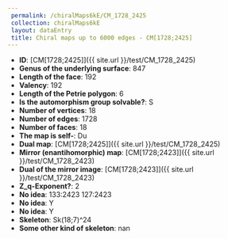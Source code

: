 ```yaml
--- 
 permalink: /chiralMaps6kE/CM_1728_2425 
 collection: chiralMaps6kE
 layout: dataEntry
 title: Chiral maps up to 6000 edges - CM[1728;2425]
---
```


- **ID**: [CM[1728;2425]]({{ site.url }}/test/CM_1728_2425)
- **Genus of the underlying surface**: 847
- **Length of the face**: 192
- **Valency**: 192
- **Length of the Petrie polygon**: 6
- **Is the automorphism group solvable?**: S
- **Number of vertices**: 18
- **Number of edges**: 1728
- **Number of faces**: 18
- **The map is self-**: Du
- **Dual map**: [CM[1728;2425]]({{ site.url }}/test/CM_1728_2425)
- **Mirror (enantihomorphic) map**: [CM[1728;2423]]({{ site.url }}/test/CM_1728_2423)
- **Dual of the mirror image**: [CM[1728;2423]]({{ site.url }}/test/CM_1728_2423)
- **Z_q-Exponent?**: 2
- **No idea**:  133:2423 127:2423
- **No idea**: Y
- **No idea**: Y
- **Skeleton**: Sk(18;7)^24
- **Some other kind of skeleton**: nan
